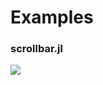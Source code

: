 # Examples

### scrollbar.jl

<!--

```
Set Shell zsh
Type "julia --project examples/scrollbar.jl"
Enter
Sleep 2s
Type@500ms "jjjjjjjj"
Sleep 2s
Type@500ms "kkkkkkkk"
Sleep 500ms
Type "q"
```

-->

![](https://github.com/kdheepak/TerminalUserInterfaces.jl/assets/1813121/054ac3c1-cf83-46c7-81f8-4d1531d59706)

